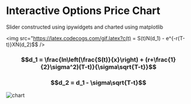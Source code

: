 # Interactive Options Price Chart

Slider constructed using ipywidgets and charted using matplotlib 

<img src="https://latex.codecogs.com/gif.latex?c(t) = S(t)N(d_1) - e^{-r(T-t)}XN(d_2)$$ />

### $$d_1 = \frac{ln\left(\frac{S(t)}{x}\right) + (r+\frac{1}{2}\sigma^2)(T-t)}{\sigma\sqrt{T-t}}$$

### $$d_2 = d_1 - \sigma\sqrt{T-t}$$

![chart](https://i.imgur.com/ErmSB49.gif)
